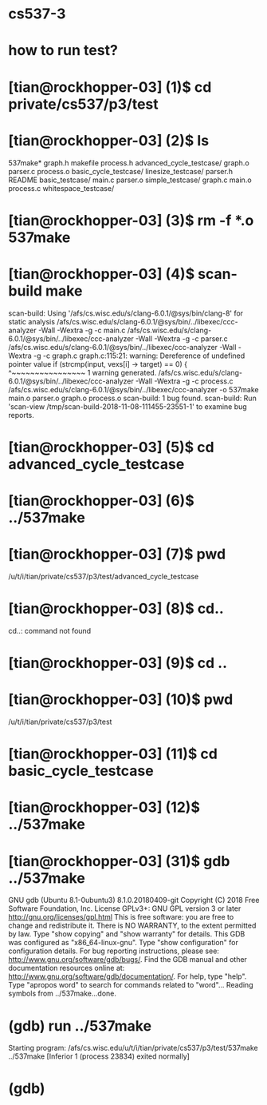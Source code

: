 # cs537-3
# how to run test?

# [tian@rockhopper-03] (1)$ cd private/cs537/p3/test
# [tian@rockhopper-03] (2)$ ls
537make*                  graph.h             makefile   process.h
advanced_cycle_testcase/  graph.o             parser.c   process.o
basic_cycle_testcase/     linesize_testcase/  parser.h   README
basic_testcase/           main.c              parser.o   simple_testcase/
graph.c                   main.o              process.c  whitespace_testcase/
# [tian@rockhopper-03] (3)$ rm -f *.o 537make
# [tian@rockhopper-03] (4)$ scan-build make
scan-build: Using '/afs/cs.wisc.edu/s/clang-6.0.1/@sys/bin/clang-8' for static analysis
/afs/cs.wisc.edu/s/clang-6.0.1/@sys/bin/../libexec/ccc-analyzer -Wall -Wextra -g -c main.c
/afs/cs.wisc.edu/s/clang-6.0.1/@sys/bin/../libexec/ccc-analyzer -Wall -Wextra -g -c parser.c
/afs/cs.wisc.edu/s/clang-6.0.1/@sys/bin/../libexec/ccc-analyzer -Wall -Wextra -g -c graph.c
graph.c:115:21: warning: Dereference of undefined pointer value
                if (strcmp(input, vexs[i] -> target) == 0) {
                                  ^~~~~~~~~~~~~~~~~
1 warning generated.
/afs/cs.wisc.edu/s/clang-6.0.1/@sys/bin/../libexec/ccc-analyzer -Wall -Wextra -g -c process.c
/afs/cs.wisc.edu/s/clang-6.0.1/@sys/bin/../libexec/ccc-analyzer -o 537make main.o parser.o graph.o process.o
scan-build: 1 bug found.
scan-build: Run 'scan-view /tmp/scan-build-2018-11-08-111455-23551-1' to examine bug reports.
# [tian@rockhopper-03] (5)$ cd advanced_cycle_testcase
# [tian@rockhopper-03] (6)$ ../537make
# [tian@rockhopper-03] (7)$ pwd
/u/t/i/tian/private/cs537/p3/test/advanced_cycle_testcase
# [tian@rockhopper-03] (8)$ cd..
cd..: command not found
# [tian@rockhopper-03] (9)$ cd ..
# [tian@rockhopper-03] (10)$ pwd
/u/t/i/tian/private/cs537/p3/test
# [tian@rockhopper-03] (11)$ cd basic_cycle_testcase
# [tian@rockhopper-03] (12)$ ../537make

# [tian@rockhopper-03] (31)$ gdb ../537make
GNU gdb (Ubuntu 8.1-0ubuntu3) 8.1.0.20180409-git
Copyright (C) 2018 Free Software Foundation, Inc.
License GPLv3+: GNU GPL version 3 or later <http://gnu.org/licenses/gpl.html>
This is free software: you are free to change and redistribute it.
There is NO WARRANTY, to the extent permitted by law.  Type "show copying"
and "show warranty" for details.
This GDB was configured as "x86_64-linux-gnu".
Type "show configuration" for configuration details.
For bug reporting instructions, please see:
<http://www.gnu.org/software/gdb/bugs/>.
Find the GDB manual and other documentation resources online at:
<http://www.gnu.org/software/gdb/documentation/>.
For help, type "help".
Type "apropos word" to search for commands related to "word"...
Reading symbols from ../537make...done.
# (gdb) run ../537make
Starting program: /afs/cs.wisc.edu/u/t/i/tian/private/cs537/p3/test/537make ../537make
[Inferior 1 (process 23834) exited normally]
# (gdb)
